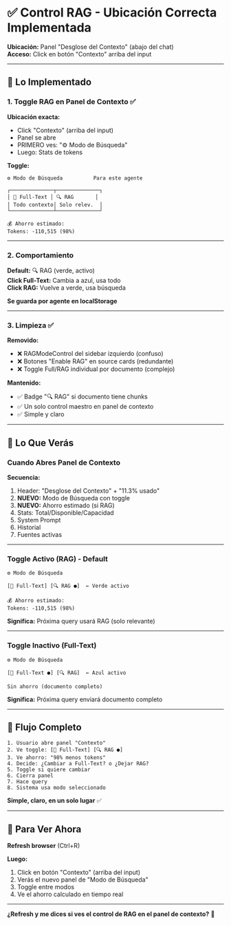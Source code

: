 # ✅ Control RAG - Ubicación Correcta Implementada

**Ubicación:** Panel "Desglose del Contexto" (abajo del chat)  
**Acceso:** Click en botón "Contexto" arriba del input

---

## 🎯 Lo Implementado

### 1. Toggle RAG en Panel de Contexto ✅

**Ubicación exacta:**
- Click "Contexto" (arriba del input)
- Panel se abre
- PRIMERO ves: "⚙️ Modo de Búsqueda"
- Luego: Stats de tokens

**Toggle:**
```
⚙️ Modo de Búsqueda          Para este agente

┌──────────────┬──────────────┐
│ 📝 Full-Text │ 🔍 RAG       │
│ Todo contexto│ Solo relev.  │
└──────────────┴──────────────┘

💰 Ahorro estimado:
Tokens: -110,515 (98%)
```

---

### 2. Comportamiento

**Default:** 🔍 RAG (verde, activo)  
**Click Full-Text:** Cambia a azul, usa todo  
**Click RAG:** Vuelve a verde, usa búsqueda

**Se guarda por agente en localStorage**

---

### 3. Limpieza ✅

**Removido:**
- ❌ RAGModeControl del sidebar izquierdo (confuso)
- ❌ Botones "Enable RAG" en source cards (redundante)
- ❌ Toggle Full/RAG individual por documento (complejo)

**Mantenido:**
- ✅ Badge "🔍 RAG" si documento tiene chunks
- ✅ Un solo control maestro en panel de contexto
- ✅ Simple y claro

---

## 🎨 Lo Que Verás

### Cuando Abres Panel de Contexto

**Secuencia:**
1. Header: "Desglose del Contexto" + "11.3% usado"
2. **NUEVO:** Modo de Búsqueda con toggle
3. **NUEVO:** Ahorro estimado (si RAG)
4. Stats: Total/Disponible/Capacidad
5. System Prompt
6. Historial
7. Fuentes activas

---

### Toggle Activo (RAG) - Default

```
⚙️ Modo de Búsqueda

[📝 Full-Text] [🔍 RAG ●]  ← Verde activo

💰 Ahorro estimado:
Tokens: -110,515 (98%)
```

**Significa:** Próxima query usará RAG (solo relevante)

---

### Toggle Inactivo (Full-Text)

```
⚙️ Modo de Búsqueda

[📝 Full-Text ●] [🔍 RAG]  ← Azul activo

Sin ahorro (documento completo)
```

**Significa:** Próxima query enviará documento completo

---

## 🔄 Flujo Completo

```
1. Usuario abre panel "Contexto"
2. Ve toggle: [📝 Full-Text] [🔍 RAG ●]
3. Ve ahorro: "98% menos tokens"
4. Decide: ¿Cambiar a Full-Text? o ¿Dejar RAG?
5. Toggle si quiere cambiar
6. Cierra panel
7. Hace query
8. Sistema usa modo seleccionado
```

**Simple, claro, en un solo lugar** ✅

---

## 🚀 Para Ver Ahora

**Refresh browser** (Ctrl+R)

**Luego:**
1. Click en botón "Contexto" (arriba del input)
2. Verás el nuevo panel de "Modo de Búsqueda"
3. Toggle entre modos
4. Ve el ahorro calculado en tiempo real

---

**¿Refresh y me dices si ves el control de RAG en el panel de contexto?** 🎯

